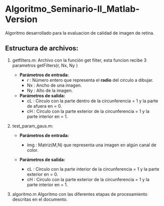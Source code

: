 # Algoritmo_Seminario-II_Matlab-Version

Algoritmo desarrollado para la evaluacion de calidad de imagen de retina.


## Estructura de archivos:
1. getfilters.m: Archivo con la función get filter, esta funcion recibe 3 parametros getFilters(r, Nx, Ny )
    - **Parámetros de entrada:**
      - r  : Número entero que representa el **radio** del circulo a dibujar.
      - Nx : Ancho de una imagen.
      - Ny : Alto de la imagen.  
    - **Parámetros de salida:**
      - cL  : Circulo con la parte dentro de la circunferencia = 1 y la parte de afuera en = 0. 
      - cH  : Circulo con la parte exterior de la circunferencia = 1 y la parte interior en = 1.
2. test_param_gaus.m:
      - **Parámetros de entrada:**
        - img  : Matriz(M,N) que representa una imagen en algún canal de color.
       
    - **Parámetros de salida:**
      - cL  : Circulo con la parte interior de la circunferencia = 1 y la parte exterior en = 0. 
      - cH  : Circulo con la parte exterior de la circunferencia = 1 y la parte interior en = 1.
              
3. algoritmo.m
      Algoritmo con las diferentes etapas de procesamiento descritas en el documento.
